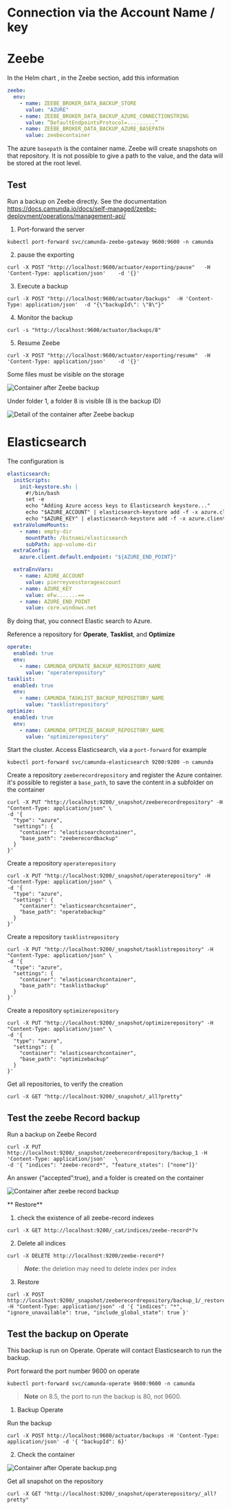 # Connection via the Account Name / key

# Zeebe

In the Helm chart , in the Zeebe section, add this information
```yaml
zeebe:
  env:
    - name: ZEEBE_BROKER_DATA_BACKUP_STORE
      value: "AZURE"
    - name: ZEEBE_BROKER_DATA_BACKUP_AZURE_CONNECTIONSTRING
      value: ”DefaultEndpointsProtocol=.........”
    - name: ZEEBE_BROKER_DATA_BACKUP_AZURE_BASEPATH
      value: zeebecontainer
````      
      
The azure `basepath` is the container name. Zeebe will create snapshots on that repository. It is not possible to give a path to the value, and the data will be stored at the root level.

## Test

Run a backup on Zeebe directly. See the documentation
https://docs.camunda.io/docs/self-managed/zeebe-deployment/operations/management-api/

1. Port-forward the server
```shell
kubectl port-forward svc/camunda-zeebe-gateway 9600:9600 -n camunda
```
2. pause the exporting

```shell
curl -X POST "http://localhost:9600/actuator/exporting/pause"   -H 'Content-Type: application/json'    -d '{}'
```

3. Execute a backup

```shell
curl -X POST "http://localhost:9600/actuator/backups"  -H 'Content-Type: application/json'  -d "{\"backupId\": \"8\"}"
```
4. Monitor the backup
```shell
curl -s "http://localhost:9600/actuator/backups/8"
```

5. Resume Zeebe

```shell
curl -X POST "http://localhost:9600/actuator/exporting/resume"  -H 'Content-Type: application/json'    -d '{}'
```


Some files must be visible on the storage

![Container after Zeebe backup](image/ZeebeContainerContent.png)

Under folder 1, a folder 8 is visible (8 is the backup ID)

![Detail of the container after Zeebe backup](image/ZeebeContainerDetail.png)



# Elasticsearch

The configuration is
```yaml
elasticsearch:
  initScripts:
    init-keystore.sh: |
      #!/bin/bash
      set -e
      echo "Adding Azure access keys to Elasticsearch keystore..."
      echo "$AZURE_ACCOUNT" | elasticsearch-keystore add -f -x azure.client.default.account
      echo "$AZURE_KEY" | elasticsearch-keystore add -f -x azure.client.default.key
  extraVolumeMounts:
    - name: empty-dir
      mountPath: /bitnami/elasticsearch
      subPath: app-volume-dir
  extraConfig:
    azure.client.default.endpoint: "${AZURE_END_POINT}"

  extraEnvVars:
    - name: AZURE_ACCOUNT
      value: pierreyvesstorageaccount
    - name: AZURE_KEY
      value: eFw.......==
    - name: AZURE_END_POINT
      value: core.windows.net
```      

By doing that, you connect Elastic search to Azure.

Reference a repository for **Operate**, **Tasklist**, and **Optimize**
```yaml
operate:
  enabled: true
  env:
    - name: CAMUNDA_OPERATE_BACKUP_REPOSITORY_NAME
      value: "operaterepository"
tasklist:
  enabled: true
  env:
    - name: CAMUNDA_TASKLIST_BACKUP_REPOSITORY_NAME
      value: "tasklistrepository"
optimize:
  enabled: true
  env:
    - name: CAMUNDA_OPTIMIZE_BACKUP_REPOSITORY_NAME 
      value: "optimizerepository"
```

Start the cluster.
Access Elasticsearch, via a `port-forward` for example

```shell
kubectl port-forward svc/camunda-elasticsearch 9200:9200 -n camunda
```

Create a repository `zeeberecordrepository` and register the Azure container. it's possible to register a `base_path`, to save the content in a subfolder on the container 

```shell
curl -X PUT "http://localhost:9200/_snapshot/zeeberecordrepository" -H "Content-Type: application/json" \
-d '{
  "type": "azure",
  "settings": {
    "container": "elasticsearchcontainer",
    "base_path": "zeeberecordbackup"
  }
}'
```


Create a repository `operaterepository`
```shell
curl -X PUT "http://localhost:9200/_snapshot/operaterepository" -H "Content-Type: application/json" \
-d '{
  "type": "azure",
  "settings": {
    "container": "elasticsearchcontainer",
    "base_path": "operatebackup"
  }
}'
```

Create a repository `tasklistrepository`

```shell
curl -X PUT "http://localhost:9200/_snapshot/tasklistrepository" -H "Content-Type: application/json" \
-d '{
  "type": "azure",
  "settings": {
    "container": "elasticsearchcontainer",
    "base_path": "tasklistbackup"
  }
}'
```

Create a repository `optimizerepository`

```shell
curl -X PUT "http://localhost:9200/_snapshot/optimizerepository" -H "Content-Type: application/json" \
-d '{
  "type": "azure",
  "settings": {
    "container": "elasticsearchcontainer",
    "base_path": "optimizebackup"
  }
}'
```

Get all repositories, to verify the creation

```shell
curl -X GET "http://localhost:9200/_snapshot/_all?pretty"
```

##	Test the zeebe Record backup
Run a backup on Zeebe Record

```shell
curl -X PUT http://localhost:9200/_snapshot/zeeberecordrepository/backup_1 -H 'Content-Type: application/json'   \
-d '{ "indices": "zeebe-record*", "feature_states": ["none"]}'
```

An answer {“accepted”:true}, and a folder is created on the container

![Container after zeebe record backup](image/ElasticSearchZeebeRecordBackup.png)


** Restore**

1. check the existence of all zeebe-record indexes

```shell
curl -X GET http://localhost:9200/_cat/indices/zeebe-record*?v
```

2. Delete all indices

```shell
curl -X DELETE http://localhost:9200/zeebe-record*?
```

> ***Note***: the deletion may need to delete index per index

3. Restore

```shell
curl -X POST http://localhost:9200/_snapshot/zeeberecordrepository/backup_1/_restore -H "Content-Type: application/json" -d '{ "indices": "*", "ignore_unavailable": true, "include_global_state": true }'
```

## Test the backup on Operate

This backup is run on Operate. Operate will contact Elasticsearch to run the backup.

Port forward the port number 9600 on operate

```shell
kubectl port-forward svc/camunda-operate 9600:9600 -n camunda
```

> **Note** on 8.5, the port to run the backup is 80, not 9600.
 

1.	Backup Operate
 
Run the backup

```shell
curl -X POST http://localhost:9600/actuator/backups -H 'Content-Type: application/json' -d '{ "backupId": 6}'
```

2. Check the container

![Container after Operate backup.png](image/ElasticSearchOperateBackup.png)

Get all snapshot on the repository

```shell
curl -X GET "http://localhost:9200/_snapshot/operaterepository/_all?pretty"
```

